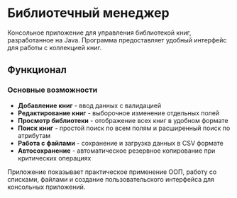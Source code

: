 # Библиотечный менеджер

Консольное приложение для управления библиотекой книг, разработанное на Java. Программа предоставляет удобный интерфейс для работы с коллекцией книг.

## Функционал

### Основные возможности
- **Добавление книг** - ввод данных с валидацией
- **Редактирование книг** - выборочное изменение отдельных полей
- **Просмотр библиотеки** - отображение всех книг в удобном формате
- **Поиск книг** - простой поиск по всем полям и расширенный поиск по атрибутам
- **Работа с файлами** - сохранение и загрузка данных в CSV формате
- **Автосохранение** - автоматическое резервное копирование при критических операциях


Приложение показывает практическое применение ООП, работу со списками, файлами и создание пользовательского интерфейса для консольных приложений.


